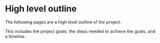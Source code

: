 # High level outline

The following pages are a high level outline of the project.

This includes the project goals, the steps needed to achieve the goals, and a timeline.
